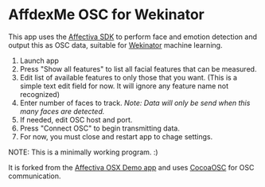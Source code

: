 AffdexMe OSC for Wekinator
===

This app uses the [Affectiva SDK](http://developer.affectiva.com) to perform face and emotion detection and output this as OSC data, suitable for [Wekinator](http://www.wekinator.org/) machine learning. 

1. Launch app
2. Press "Show all features" to list all facial features that can be measured.
3. Edit list of available features to only those that you want. (This is a simple text edit field for now. It will ignore any feature name not recognized)
4. Enter number of faces to track. _Note: Data will only be send when this many faces are detected._
5. If needed, edit OSC host and port.
6. Press "Connect OSC" to begin transmitting data.
7. For now, you must close and restart app to chage settings.

NOTE: This is a minimally working program. :)

It is forked from the [Affectiva OSX Demo app](https://github.com/Affectiva/affdexme-osx) and uses [CocoaOSC](https://github.com/danieldickison/CocoaOSC) for OSC communication.
